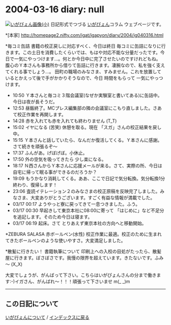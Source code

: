2004-03-16 diary: null
=====================================================================================================
[![いがぴょん画像(小)](https://igapyon.github.io/diary/images/iga200306s.jpg "いがぴょん")](https://igapyon.github.io/diary/memo/memoigapyon.html) 日記形式でつづる [いがぴょん](https://igapyon.github.io/diary/memo/memoigapyon.html)コラム ウェブページです。

*[本家]
http://homepage2.nifty.com/igat/igapyon/diary/2004/ig040316.html

*毎コミ缶詰
書籍の校正戻しに対応すべく、今日は終日 毎コミに缶詰になりに行きます。この土日を消費したくらいでは、もはや対応不能な分量だったです。今日で一気にやっつけます…。何とか今日中に完了させたいのですけれどもね。
腹心のＹ本さんも事務所から借りて缶詰に行きます。凄腕なので、私を強く支えてくれる事でしょう…。
田町の職場のみなさま、すみません。これを放置しているとかえって後で手がかかりそうなので、今日 時間をもらって 一気にやっつけます。 

* 10:50 Ｙ本さんと毎コミ３階会議室(なぜか実験室と書いてある)に缶詰中。今日は夜が長そうだ。
* 12:53 昼飯終了。MCプレス編集部の隣の会議室にこもり直しました。さあて校正作業を再開します。
* 14:28 赤を入れても赤を入れても終わりません (T_T)
* 15:02 イヤになる (苦笑) 休憩を取る。現在 「スガ」さんの校正結果を戻し中。
* 15:15 Ｙ本さんと話していたら、なんだか復活してくる。Ｙ本さんに感謝。さて続きを頑張るぞ～
* 17:37 ふんがあ。げぼげぼ。小休止。
* 17:50 外の空気を吸ってきたら 少し楽になる。
* 18:17 Ｎ西さんからＹ本さんに応援メールが来る。さて、実際の所、今日は自宅に帰って眠る事ができるのだろうか？
* 19:09 もうかなり消耗してくる。ああ、ここで日記で気分転換。気分転換1分終わり、復帰します！
* 23:06 査読イテレーション２のみなさまの校正原稿を反映完了しました。みなさま、大変ありがとうございます。すごく有益な情報が満載でした。
* 03/17 00:17 ようやっと寮に戻ってきて一息つきました。ふう。
* 03/17 00:30 早起きして東京本社に08:00に寄って 「はじめに」など不足分を追記します。そのため今日は寝ます。
* 03/17 06:19 起床。さて とりあえず東京本社の方向へと移動開始。


*ZEBURA SALASA 赤ボールペン(水性)
校正作業に最適。校正のために生まれてきたボールペンのような使いやすさ。大変満足しました。

*散髪に行きたい！
書籍執筆について 印刷上への入校の目処がたったら、散髪屋に行きます。ぼさぼさです。我慢の限界を超えています。きたないです。ふみ～ (X_X)

大変でしょうが、がんばって下さい。こちらはいがぴょんさんの分まで働きます:-)イガさん、がんばれ～！！！頑張って下さいませ m(_ _)m


----------------------------------------------------------------------------------------------------

## この日記について
[いがぴょんについて](https://igapyon.github.io/diary/memo/memoigapyon.html) / [インデックスに戻る](https://igapyon.github.io/diary/idxall.html)
